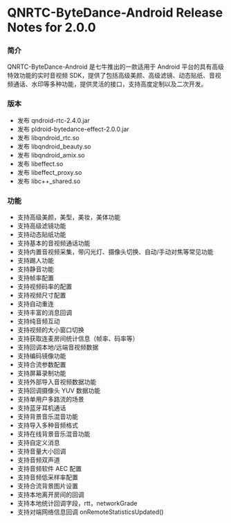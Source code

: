# QNRTC-ByteDance-Android Release Notes for 2.0.0

### 简介
QNRTC-ByteDance-Android 是七牛推出的一款适用于 Android 平台的具有高级特效功能的实时音视频 SDK，提供了包括高级美颜、高级滤镜、动态贴纸、音视频通话、水印等多种功能，提供灵活的接口，支持高度定制以及二次开发。

### 版本
- 发布 qndroid-rtc-2.4.0.jar
- 发布 pldroid-bytedance-effect-2.0.0.jar
- 发布 libqndroid_rtc.so- 发布 libqndroid_beauty.so- 发布 libqndroid_amix.so- 发布 libeffect.so- 发布 libeffect_proxy.so- 发布 libc++_shared.so

### 功能
- 支持高级美颜，美型，美妆，美体功能
- 支持高级滤镜功能
- 支持动态贴纸功能
- 支持基本的音视频通话功能
- 支持内置音视频采集，带闪光灯、摄像头切换、自动/手动对焦等常见功能
- 支持踢人功能
- 支持静音功能
- 支持帧率配置
- 支持视频码率的配置
- 支持视频尺寸配置
- 支持自动重连
- 支持丰富的消息回调
- 支持纯音频互动
- 支持视频的大小窗口切换
- 支持获取连麦房间统计信息（帧率、码率等）
- 支持回调本地/远端音视频数据
- 支持编码镜像功能
- 支持合流参数配置
- 支持屏幕录制功能
- 支持外部导入音视频数据功能
- 支持回调摄像头 YUV 数据功能
- 支持单用户多路流的场景
- 支持蓝牙耳机通话
- 支持背景音乐混音功能
- 支持导入多种音频格式
- 支持在线背景音乐混音功能
- 支持自定义消息
- 支持音量大小回调
- 支持音频双声道
- 支持音频软件 AEC 配置
- 支持音频低采样率配置
- 支持合流背景图片设置
- 支持本地离开房间的回调
- 支持本地统计回调字段，rtt，networkGrade
- 支持对端网络信息回调 onRemoteStatisticsUpdated()